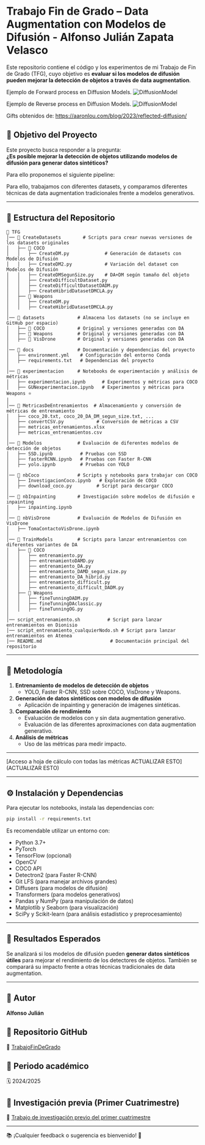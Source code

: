 # Trabajo Fin de Grado – Data Augmentation con Modelos de Difusión - Alfonso Julián Zapata Velasco

Este repositorio contiene el código y los experimentos de mi Trabajo de Fin de Grado (TFG), cuyo objetivo es **evaluar si los modelos de difusión pueden mejorar la detección de objetos a través de data augmentation**.

Ejemplo de Forward process en Diffusion Models.
![DiffusionModel](ImagenesGit/perturb_vp.gif)

Ejemplo de Reverse process en Diffusion Models.
![DiffusionModel](ImagenesGit/denoise_vp.gif)

Gifts obtenidos de: https://aaronlou.com/blog/2023/reflected-diffusion/


## 📌 Objetivo del Proyecto
Este proyecto busca responder a la pregunta:  
**¿Es posible mejorar la detección de objetos utilizando modelos de difusión para generar datos sintéticos?**  





Para ello proponemos el siguiente pipeline:


Para ello, trabajamos con diferentes datasets, y comparamos diferentes técnicas de data augmentation tradicionales frente a modelos generativos.



---

## 📂 Estructura del Repositorio


```
📁 TFG
│── 📁 CreateDatasets        # Scripts para crear nuevas versiones de los datasets originales
│   ├── 📁 COCO
│   │   ├── CreateDM.py             # Generación de datasets con Modelos de Difusión
│   │   ├── CreateDM2.py            # Variación del dataset con Modelos de Difusión
│   │   ├── CreateDMSegunSize.py    # DA+DM según tamaño del objeto
│   │   ├── CreateDifficultDataset.py
│   │   ├── CreateDifficultDatasetDADM.py
│   │   ├── CreateHibridDatasetDMCLA.py
│   ├── 📁 Weapons
│   │   ├── CreateDM.py
│   │   ├── CreateHibridDatasetDMCLA.py
│
│── 📁 datasets            # Almacena los datasets (no se incluye en GitHub por espacio)
│   ├── 📁 COCO            # Original y versiones generadas con DA
│   ├── 📁 Weapons         # Original y versiones generadas con DA
│   ├── 📁 VisDrone        # Original y versiones generadas con DA
│
│── 📁 docs                # Documentación y dependencias del proyecto
│   ├── environment.yml    # Configuración del entorno Conda
│   ├── requirements.txt   # Dependencias del proyecto
│
│── 📁 experimentacion     # Notebooks de experimentación y análisis de métricas
│   ├── experimentacion.ipynb      # Experimentos y métricas para COCO
│   ├── GUNexperimentacion.ipynb   # Experimentos y métricas para Weapons ⭐
│
│── 📁 MetricasDeEntrenamientos  # Almacenamiento y conversión de métricas de entrenamiento
│   ├── coco_20.txt, coco_20_DA_DM_segun_size.txt, ...
│   ├── convertCSV.py            # Conversión de métricas a CSV
│   ├── metricas_entrenamientos.xlsx
│   ├── metricas_entrenamientos.csv
│
│── 📁 Modelos             # Evaluación de diferentes modelos de detección de objetos
│   ├── SSD.ipynb          # Pruebas con SSD
│   ├── fasterRCNN.ipynb   # Pruebas con Faster R-CNN
│   ├── yolo.ipynb         # Pruebas con YOLO
│
│── 📁 nbCoco              # Scripts y notebooks para trabajar con COCO
│   ├── InvestigacionCoco.ipynb   # Exploración de COCO
│   ├── download_coco.py         # Script para descargar COCO
│
│── 📁 nbInpainting        # Investigación sobre modelos de difusión e inpainting
│   ├── inpainting.ipynb
│
│── 📁 nbVisDrone          # Evaluación de Modelos de Difusión en VisDrone
│   ├── TomaContactoVisDrone.ipynb
│
│── 📁 TrainModels         # Scripts para lanzar entrenamientos con diferentes variantes de DA
│   ├── 📁 COCO
│   │   ├── entrenamiento.py
│   │   ├── entrenamientoDAMD.py
│   │   ├── entrenamiento_DA.py
│   │   ├── entrenamiento_DAMD_segun_size.py
│   │   ├── entrenamiento_DA_hibrid.py
│   │   ├── entrenamiento_difficult.py
│   │   ├── entrenamiento_difficult_DADM.py
│   ├── 📁 Weapons
│   │   ├── fineTunningDADM.py
│   │   ├── fineTunningDAclassic.py
│   │   ├── fineTunningOG.py
│
│── script_entrenamiento.sh          # Script para lanzar entrenamientos en Dionisio
│── script_entrenamiento_cualquierNodo.sh # Script para lanzar entrenamientos en Atenea
│── README.md                         # Documentación principal del repositorio
```


---

## 🔬 Metodología

1. **Entrenamiento de modelos de detección de objetos**  
   - YOLO, Faster R-CNN, SSD sobre COCO, VisDrone y Weapons.
2. **Generación de datos sintéticos con modelos de difusión**  
   - Aplicación de inpainting y generación de imágenes sintéticas.
3. **Comparación de rendimiento**  
   - Evaluación de modelos con y sin data augmentation generativo.
   - Evaluación de las diferentes aproximaciones con data augmentation generativo.
4. **Análisis de métricas**  
   - Uso de las métricas para medir impacto.

---

[Acceso a hoja de cálculo con todas las métricas ACTUALIZAR ESTO](ACTUALIZAR ESTO)

---

## ⚙️ Instalación y Dependencias

Para ejecutar los notebooks, instala las dependencias con:

```bash
pip install -r requirements.txt
```

Es recomendable utilizar un entorno con:
- Python 3.7+
- PyTorch
- TensorFlow (opcional)
- OpenCV
- COCO API
- Detectron2 (para Faster R-CNN)
- Git LFS (para manejar archivos grandes)
- Diffusers (para modelos de difusión)
- Transformers (para modelos generativos)
- Pandas y NumPy (para manipulación de datos)
- Matplotlib y Seaborn (para visualización)
- SciPy y Scikit-learn (para análisis estadístico y preprocesamiento)

---

## 📀 Resultados Esperados
Se analizará si los modelos de difusión pueden **generar datos sintéticos útiles** para mejorar el rendimiento de los detectores de objetos. También se comparará su impacto frente a otras técnicas tradicionales de data augmentation.

---
## 📌 **Autor**  
**Alfonso Julián**  

## 📂 **Repositorio GitHub**  
🔗 [TrabajoFinDeGrado](https://github.com/AlfonsoJulian/TFG)  

## 📅 **Periodo académico**  
🗓️ 2024/2025  

## 📑 **Investigación previa (Primer Cuatrimestre)**  
🔗 [Trabajo de investigación previo del primer cuatrimestre](https://github.com/AlfonsoJulian/TrabajoPrimerCuatriTFG)  

---

📚 ¡Cualquier feedback o sugerencia es bienvenido! 🚀